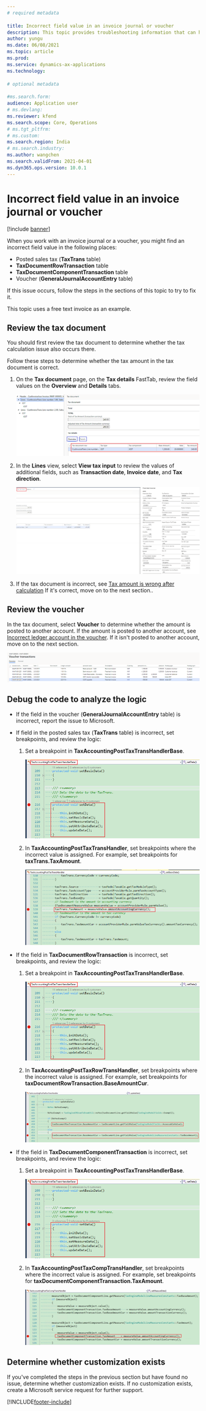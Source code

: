 ```yaml
---
# required metadata

title: Incorrect field value in an invoice journal or voucher
description: This topic provides troubleshooting information that can help when a field value in an invoice journal or voucher is incorrect.
author: yungu
ms.date: 06/08/2021
ms.topic: article
ms.prod: 
ms.service: dynamics-ax-applications
ms.technology: 

# optional metadata

#ms.search.form:
audience: Application user
# ms.devlang: 
ms.reviewer: kfend
ms.search.scope: Core, Operations
# ms.tgt_pltfrm: 
# ms.custom: 
ms.search.region: India
# ms.search.industry: 
ms.author: wangchen
ms.search.validFrom: 2021-04-01
ms.dyn365.ops.version: 10.0.1
---
```


# Incorrect field value in an invoice journal or voucher

[!include [banner](../includes/banner.md)]

When you work with an invoice journal or a voucher, you might find an incorrect field value in the following places:

- Posted sales tax (**TaxTrans** table)
- **TaxDocumentRowTransaction** table
- **TaxDocumentComponentTransaction** table
- Voucher (**GeneralJournalAccountEntry** table)

If this issue occurs, follow the steps in the sections of this topic to try to fix it.

This topic uses a free text invoice as an example.

## Review the tax document

You should first review the tax document to determine whether the tax calculation issue also occurs there.

Follow these steps to determine whether the tax amount in the tax document is correct.

1. On the **Tax document** page, on the **Tax details** FastTab, review the field values on the **Overview** and **Details** tabs.

    [![Overview tab on the Tax details FastTab of the Tax document page.](./media/field-value-invoice-journal-voucher-Picture1.png)](./media/field-value-invoice-journal-voucher-Picture1.png)

2. In the **Lines** view, select **View tax input** to review the values of additional fields, such as **Transaction date**, **Invoice date**, and **Tax direction**.

    [![View tax input button on the Tax document page.](./media/field-value-invoice-journal-voucher-Picture2.png)](./media/field-value-invoice-journal-voucher-Picture2.png)

3. If the tax document is incorrect, see [Tax amount is wrong after calculation](apac-ind-GST-troubleshooting-tax-amount-wrong-after-calculation.md) If it's correct, move on to the next section..

## Review the voucher

In the tax document, select **Voucher** to determine whether the amount is posted to another account. If the amount is posted to another account, see [Incorrect ledger account in the voucher](apac-ind-GST-troubleshooting-ledger-account-voucher-wrong.md). If it isn't posted to another account, move on to the next section.

[![Voucher transactions page.](./media/field-value-invoice-journal-voucher-Picture3.png)](./media/field-value-invoice-journal-voucher-Picture3.png)

## Debug the code to analyze the logic

- If the field in the voucher (**GeneralJournalAccountEntry** table) is incorrect, report the issue to Microsoft.
- If field in the posted sales tax (**TaxTrans** table) is incorrect, set breakpoints, and review the logic:

    1. Set a breakpoint in **TaxAccountingPostTaxTransHandlerBase**.

        [![Breakpoint in TaxAccountingPostTaxTransHandlerBase.](./media/field-value-invoice-journal-voucher-Picture4.png)](./media/field-value-invoice-journal-voucher-Picture4.png)

    2. In **TaxAccountingPostTaxTransHandler**, set breakpoints where the incorrect value is assigned. For example, set breakpoints for **taxTrans.TaxAmount**.

        [![Breakpoints for taxTrans.TaxAmount when incorrect value is assigned.](./media/field-value-invoice-journal-voucher-Picture5.png)](./media/field-value-invoice-journal-voucher-Picture5.png)

- If the field in **TaxDocumentRowTransaction** is incorrect, set breakpoints, and review the logic:

    1. Set a breakpoint in **TaxAccountingPostTaxTransHandlerBase**.

        [![Breakpoint for TaxAccountingPostTaxTransHandlerBase.](./media/field-value-invoice-journal-voucher-Picture6.png)](./media/field-value-invoice-journal-voucher-Picture6.png)

    2. In **TaxAccountingPostTaxRowTransHandler**, set breakpoints where the incorrect value is assigned. For example, set breakpoints for **taxDocumentRowTransaction.BaseAmountCur**.

        [![Breakpoints for taxDocumentRowTransaction.BaseAmountCur.](./media/field-value-invoice-journal-voucher-Picture7.png)](./media/field-value-invoice-journal-voucher-Picture7.png)

- If the field in **TaxDocumentComponentTransaction** is incorrect, set breakpoints, and review the logic:

    1. Set a breakpoint in **TaxAccountingPostTaxTransHandlerBase**.

        [![Breakpoint at TaxAccountingPostTaxTransHandlerBase.](./media/field-value-invoice-journal-voucher-Picture8.png)](./media/field-value-invoice-journal-voucher-Picture8.png)

    2. In **TaxAccountingPostTaxCompTransHandler**, set breakpoints where the incorrect value is assigned. For example, set breakpoints for **taxDocumentComponentTransaction.TaxAmount**.

        [![Breakpoints for taxDocumentComponentTransaction.TaxAmount.](./media/field-value-invoice-journal-voucher-Picture9.png)](./media/field-value-invoice-journal-voucher-Picture9.png)

## Determine whether customization exists

If you've completed the steps in the previous section but have found no issue, determine whether customization exists. If no customization exists, create a Microsoft service request for further support.

[!INCLUDE[footer-include](../../includes/footer-banner.md)]
